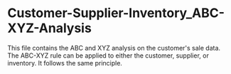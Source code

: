 # Customer-Supplier-Inventory_ABC-XYZ-Analysis
This file contains the ABC and XYZ analysis on the customer's sale data. The ABC-XYZ rule can be applied to either the customer, supplier, or inventory. It follows the same principle. 
 
